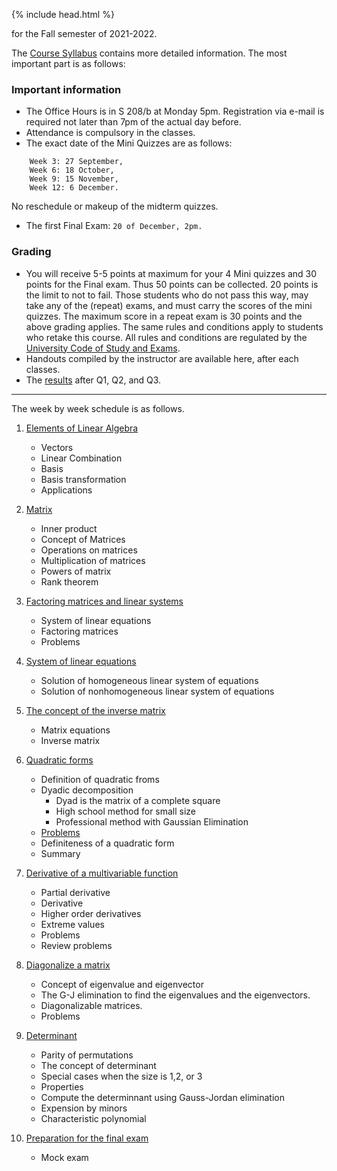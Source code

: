 {% include head.html %}

for the Fall semester of 2021-2022.

The [Course Syllabus](https://mega.nz/file/NpIiwL5D#grs4kXvifc7GvkdRJ60sZ7UTea81TtnpIg7ZujSjLH0)  contains more detailed information.
The most important part is as follows:

### Important information
* The Office Hours is in S 208/b at Monday 5pm. Registration via e-mail is required not later than 7pm of the actual day before.
* Attendance is compulsory in the classes.
* The exact date of the Mini Quizzes are as follows:
```
    Week 3: 27 September,
    Week 6: 18 October,
    Week 9: 15 November,
    Week 12: 6 December.
```
No reschedule or makeup of the midterm quizzes.
* The first Final Exam: `20 of December, 2pm.`

### Grading
- You will receive 5-5 points at maximum for your 4 Mini quizzes and 30 points for the Final exam. Thus 50 points can be collected. 20 points is the limit to not to fail.
Those students who do not pass this way, may take any of the (repeat) exams, and must carry the scores of the mini quizzes. The maximum score in a repeat exam is 30 points and the above grading applies.
The same rules and conditions apply to students who retake this course.
All rules and conditions are regulated by the 
[University Code of Study and Exams](http://portal.uni-corvinus.hu/fileadmin/user_upload/hu/kozponti_szervezeti_egysegek/nemzetkozi_iroda/files/Regulations_NEW_NEW/TVSZ/III_1_TVSZ_2017_december_19.pdf).
- Handouts compiled by the instructor are available here, after each classes.
- The [results](http://web.uni-corvinus.hu/magyarkuti/Results.pdf) after Q1, Q2, and Q3.

---
The week by week schedule is as follows.

1. [Elements of Linear Algebra](http://web.uni-corvinus.hu/magyarkuti/1-LinearAlgebra.pdf)
   * Vectors
   * Linear Combination
   * Basis
   * Basis transformation
   * Applications

1. [Matrix](http://web.uni-corvinus.hu/magyarkuti/2-LinearAlgebra.pdf)
   * Inner product
   * Concept of Matrices
   * Operations on matrices
   * Multiplication of matrices
   * Powers of matrix
   * Rank theorem

1. [Factoring matrices and linear systems](http://web.uni-corvinus.hu/magyarkuti/3-LinearAlgebra.pdf)
   * System of linear equations
   * Factoring matrices
   * Problems

1. [System of linear equations](http://web.uni-corvinus.hu/magyarkuti/4-LinearAlgebra.pdf)
   * Solution of homogeneous linear system of equations
   * Solution of nonhomogeneous linear system of equations

1. [The concept of the inverse matrix](http://web.uni-corvinus.hu/magyarkuti/4-LinearAlgebra.pdf)
   * Matrix equations
   * Inverse matrix

1. [Quadratic forms](http://web.uni-corvinus.hu/magyarkuti/5-LinearAlgebra.pdf)
   * Definition of quadratic froms
   * Dyadic decomposition
      * Dyad is the matrix of a complete square
      * High school method for small size
      * Professional method with Gaussian Elimination
   * [Problems](http://web.uni-corvinus.hu/magyarkuti/5-LinearAlgebra-Problems.pdf)
   * Definiteness of a quadratic form
   * Summary

1. [Derivative of a multivariable function](http://web.uni-corvinus.hu/magyarkuti/6-LinearAlgebra.pdf)
   * Partial derivative
   * Derivative
   * Higher order derivatives
   * Extreme values
   * Problems
   * Review problems

1. [Diagonalize a matrix](http://web.uni-corvinus.hu/magyarkuti/7-LinearAlgebra.pdf)
   * Concept of eigenvalue and eigenvector
   * The G-J elimination to find the eigenvalues and the eigenvectors.
   * Diagonalizable matrices.
   * Problems

1. [Determinant](http://web.uni-corvinus.hu/magyarkuti/8-LinearAlgebra.pdf)
   * Parity of permutations
   * The concept of determinant
   * Special cases when the size is 1,2, or 3
   * Properties
   * Compute the determinnant using Gauss-Jordan elimination
   * Expension by minors
   * Characteristic polynomial

1. [Preparation for the final exam](http://web.uni-corvinus.hu/magyarkuti/9-LinearAlgebra.pdf)
   * Mock exam

<!--

1. [Midterm ==== 
Preparing to the Midterm 1 
   *](http://web.uni-corvinus.hu/magyarkuti/mat1mid07A.pdf download]
   *](http://web.uni-corvinus.hu/magyarkuti/midterm.pdf download]
-->

